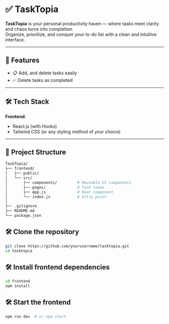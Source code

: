 # ✅ TaskTopia

**TaskTopia** is your personal productivity haven — where tasks meet clarity and chaos turns into completion.  
Organize, prioritize, and conquer your to-do list with a clean and intuitive interface.

---

## 🌟 Features

- 📋 Add, and delete tasks easily
- ✅ Delete tasks as completed

---

## 🛠️ Tech Stack

**Frontend**:
- React.js (with Hooks)
- Tailwind CSS (or any styling method of your choice)

---

## 📁 Project Structure

```bash
TaskTopia/
├── frontend/
│   ├── public/
│   └── src/
│       ├── components/         # Reusable UI components
│       ├── pages/              # Task views
│       ├── App.js              # Root component
│       └── index.js            # Entry point
│
├── .gitignore
├── README.md
└── package.json
```

## 🛠️ Clone the repository

```bash
git clone https://github.com/yourusername/tasktopia.git
cd tasktopia
```

## 🛠️ Install frontend dependencies

```bash
cd frontend
npm install
```

## 🛠️ Start the frontend

```bash
npm run dev  # or npm start
```
